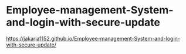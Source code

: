 # Employee-management-System-and-login-with-secure-update
https://jakaria1152.github.io/Employee-management-System-and-login-with-secure-update/
